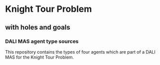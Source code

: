 # Knight Tour Problem
## with holes and goals
### DALI MAS agent type sources

This repository contains the types of four agents which are part of a DALI MAS for the Knight Tour Problem.
